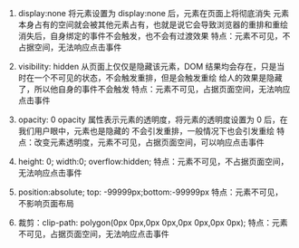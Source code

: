 1. display:none
   将元素设置为 display:none 后，元素在页面上将彻底消失
   元素本身占有的空间就会被其他元素占有，也就是说它会导致浏览器的重排和重绘
   消失后，自身绑定的事件不会触发，也不会有过渡效果
   特点：元素不可见，不占据空间，无法响应点击事件

2. visibility: hidden
   从页面上仅仅是隐藏该元素，DOM 结果均会存在，只是当时在一个不可见的状态，不会触发重排，但是会触发重绘
   给人的效果是隐藏了，所以他自身的事件不会触发
   特点：元素不可见，占据页面空间，无法响应点击事件

3. opacity: 0
   opacity 属性表示元素的透明度，将元素的透明度设置为 0 后，在我们用户眼中，元素也是隐藏的
   不会引发重排，一般情况下也会引发重绘
   特点：改变元素透明度，元素不可见，占据页面空间，可以响应点击事件

4. height: 0; width:0; overflow:hidden;
   特点：元素不可见，不占据页面空间，无法响应点击事件

5. position:absolute; top: -99999px;bottom:-99999px
   特点：元素不可见，不影响页面布局

6. 裁剪：clip-path: polygon(0px 0px,0px 0px,0px 0px,0px 0px);
   特点：元素不可见，占据页面空间，无法响应点击事件
